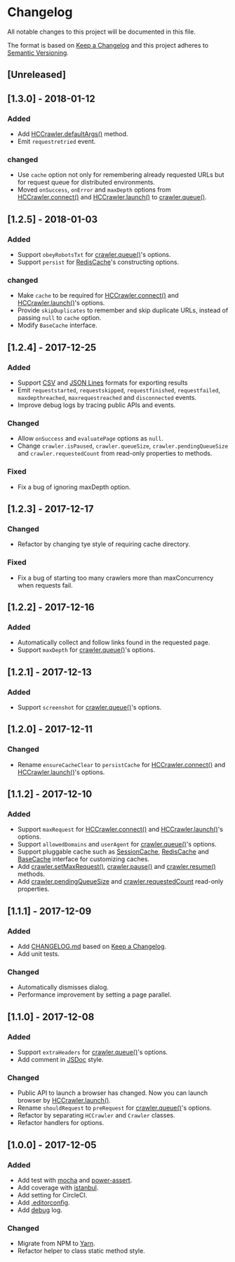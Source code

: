 # Changelog
All notable changes to this project will be documented in this file.

The format is based on [Keep a Changelog](http://keepachangelog.com/en/1.0.0/)
and this project adheres to [Semantic Versioning](http://semver.org/spec/v2.0.0.html).

## [Unreleased]

## [1.3.0] - 2018-01-12
### Added

- Add [HCCrawler.defaultArgs()](https://github.com/yujiosaka/headless-chrome-crawler#hccrawlerdefaultargs) method.
- Emit `requestretried` event.

### changed

- Use `cache` option not only for remembering already requested URLs but for request queue for distributed environments.
- Moved `onSuccess`, `onError` and `maxDepth` options from [HCCrawler.connect()](https://github.com/yujiosaka/headless-chrome-crawler#hccrawlerconnectoptions) and [HCCrawler.launch()](https://github.com/yujiosaka/headless-chrome-crawler#hccrawlerlaunchoptions) to [crawler.queue()](https://github.com/yujiosaka/headless-chrome-crawler#crawlerqueueoptions).

## [1.2.5] - 2018-01-03
### Added

- Support `obeyRobotsTxt` for [crawler.queue()](https://github.com/yujiosaka/headless-chrome-crawler#crawlerqueueoptions)'s options.
- Support `persist` for [RedisCache](https://github.com/yujiosaka/headless-chrome-crawler#rediscache)'s constructing options.

### changed

- Make `cache` to be required for [HCCrawler.connect()](https://github.com/yujiosaka/headless-chrome-crawler#hccrawlerconnectoptions) and [HCCrawler.launch()](https://github.com/yujiosaka/headless-chrome-crawler#hccrawlerlaunchoptions)'s options.
- Provide `skipDuplicates` to remember and skip duplicate URLs, instead of passing `null` to `cache` option.
- Modify `BaseCache` interface.

## [1.2.4] - 2017-12-25
### Added

- Support [CSV](https://tools.ietf.org/html/rfc4180) and [JSON Lines](http://jsonlines.org) formats for exporting results
- Emit `requeststarted`, `requestskipped`, `requestfinished`, `requestfailed`, `maxdepthreached`, `maxrequestreached` and `disconnected` events.
- Improve debug logs by tracing public APIs and events.

### Changed

- Allow `onSuccess` and `evaluatePage` options as `null`.
- Change `crawler.isPaused`, `crawler.queueSize`, `crawler.pendingQueueSize` and `crawler.requestedCount` from read-only properties to methods.

### Fixed

- Fix a bug of ignoring maxDepth option.

## [1.2.3] - 2017-12-17
### Changed

- Refactor by changing tye style of requiring cache directory.

### Fixed

- Fix a bug of starting too many crawlers more than maxConcurrency when requests fail.

## [1.2.2] - 2017-12-16
### Added

- Automatically collect and follow links found in the requested page.
- Support `maxDepth` for [crawler.queue()](https://github.com/yujiosaka/headless-chrome-crawler#crawlerqueueoptions)'s options.

## [1.2.1] - 2017-12-13
### Added

- Support `screenshot` for [crawler.queue()](https://github.com/yujiosaka/headless-chrome-crawler#crawlerqueueoptions)'s options.

## [1.2.0] - 2017-12-11
### Changed

- Rename `ensureCacheClear` to `persistCache` for [HCCrawler.connect()](https://github.com/yujiosaka/headless-chrome-crawler#hccrawlerconnectoptions) and [HCCrawler.launch()](https://github.com/yujiosaka/headless-chrome-crawler#hccrawlerlaunchoptions)'s options.

## [1.1.2] - 2017-12-10
### Added

- Support `maxRequest` for [HCCrawler.connect()](https://github.com/yujiosaka/headless-chrome-crawler#hccrawlerconnectoptions) and [HCCrawler.launch()](https://github.com/yujiosaka/headless-chrome-crawler#hccrawlerlaunchoptions)'s options.
- Support `allowedDomains` and `userAgent` for [crawler.queue()](https://github.com/yujiosaka/headless-chrome-crawler#crawlerqueueoptions)'s options.
- Support pluggable cache such as [SessionCache](https://github.com/yujiosaka/headless-chrome-crawler#class-sessioncache), [RedisCache](https://github.com/yujiosaka/headless-chrome-crawler#class-rediscache) and [BaseCache](https://github.com/yujiosaka/headless-chrome-crawler#class-basecache) interface for customizing caches.
- Add [crawler.setMaxRequest()](https://github.com/yujiosaka/headless-chrome-crawler#crawlersetmaxrequestmaxrequest), [crawler.pause()](https://github.com/yujiosaka/headless-chrome-crawler#crawlerpause) and [crawler.resume()](https://github.com/yujiosaka/headless-chrome-crawler#crawlerresume) methods.
- Add [crawler.pendingQueueSize](https://github.com/yujiosaka/headless-chrome-crawler#crawlerpendingqueuesize) and [crawler.requestedCount](https://github.com/yujiosaka/headless-chrome-crawler#crawlerrequestedcount) read-only properties.

## [1.1.1] - 2017-12-09
### Added

- Add [CHANGELOG.md](https://github.com/yujiosaka/headless-chrome-crawler/blob/master/CHANGELOG.md) based on [Keep a Changelog](http://keepachangelog.com/en/1.0.0/).
- Add unit tests.

### Changed

- Automatically dismisses dialog.
- Performance improvement by setting a page parallel.

## [1.1.0] - 2017-12-08
### Added

- Support `extraHeaders` for [crawler.queue()](https://github.com/yujiosaka/headless-chrome-crawler#crawlerqueueoptions)'s options.
- Add comment in [JSDoc](http://usejsdoc.org) style.

### Changed

- Public API to launch a browser has changed. Now you can launch browser by [HCCrawler.launch()](https://github.com/yujiosaka/headless-chrome-crawler#hccrawlerlaunchoptions).
- Rename `shouldRequest` to `preRequest` for [crawler.queue()](https://github.com/yujiosaka/headless-chrome-crawler#crawlerqueueoptions)'s options.
- Refactor by separating `HCCrawler` and `Crawler` classes.
- Refactor handlers for options.

## [1.0.0] - 2017-12-05
### Added

- Add test with [mocha](https://mochajs.org) and [power-assert](https://github.com/power-assert-js/power-assert).
- Add coverage with [istanbul](https://github.com/gotwarlost/istanbul).
- Add setting for CircleCI.
- Add [.editorconfig](http://editorconfig.org/).
- Add [debug](https://github.com/visionmedia/debug) log.

### Changed

- Migrate from NPM to [Yarn](https://yarnpkg.com/lang/en/).
- Refactor helper to class static method style.
